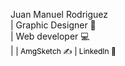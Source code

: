 
Juan Manuel Rodriguez<br>
| Graphic Designer 📝<br> | Web developer 💻<br> | <a style=" text-decoration: none; color: #000; font-size: 12px;" href="https://www.instagram.com/amgsketch/">| AmgSketch ✍️</a>
<a style=" text-decoration: none; color: #000; font-size: 12px;" href="https://www.linkedin.com/in/juan-manuel-rodriguez-5a45431a8/">| LinkedIn 🔗</a><br>

                                    
                                   
                                   

